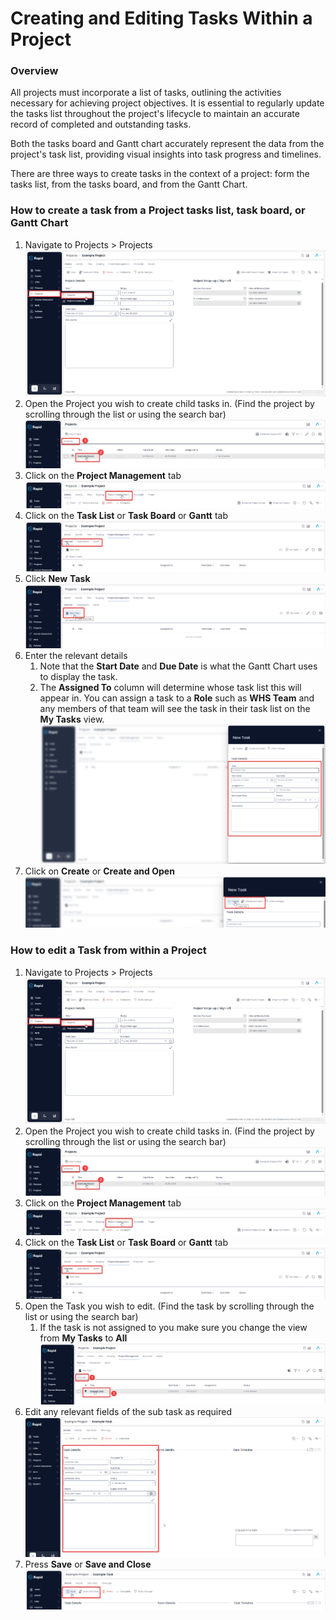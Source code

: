 # Creating and Editing Tasks Within a Project

### Overview

All projects must incorporate a list of tasks, outlining the activities necessary for achieving project objectives. It is essential to regularly update the tasks list throughout the project's lifecycle to maintain an accurate record of completed and outstanding tasks.

Both the tasks board and Gantt chart accurately represent the data from the project's task list, providing visual insights into task progress and timelines.

There are three ways to create tasks in the context of a project: form the tasks list, from the tasks board, and from the Gantt Chart.

### How to create a task from a Project tasks list, task board, or Gantt Chart

1. Navigate to Projects &gt; Projects  
    ![image-1703658099164.png](./downloaded_image_1705285245302.png)
2. Open the Project you wish to create child tasks in. (Find the project by scrolling through the list or using the search bar)  
    ![image-1703658166530.png](./downloaded_image_1705285246317.png)
3. Click on the **Project Management** tab  
    ![image-1703658186438.png](./downloaded_image_1705285247331.png)
4. Click on the **Task List** or **Task Board** or **Gantt** tab  
    ![image-1703658212121.png](./downloaded_image_1705285248345.png)
5. Click **New** ****Task**** ![image-1703658247397.png](./downloaded_image_1705285249358.png)
6. Enter the relevant details 
    1. Note that the **Start Date** and **Due Date** is what the Gantt Chart uses to display the task.
    2. The **Assigned To** column will determine whose task list this will appear in. You can assign a task to a **Role** such as **WHS Team** and any members of that team will see the task in their task list on the **My Tasks** view.  
        ![image-1703658275087.png](./downloaded_image_1705285250370.png)
7. Click on **Create** or ****Create and Open**** ![image-1703658347253.png](./downloaded_image_1705285251380.png)

### How to edit a Task from within a Project

1. Navigate to Projects &gt; Projects  
    ![image-1703658099164.png](./downloaded_image_1705285252390.png)
2. Open the Project you wish to create child tasks in. (Find the project by scrolling through the list or using the search bar)  
    ![image-1703658166530.png](./downloaded_image_1705285253404.png)
3. Click on the **Project Management** tab  
    ![image-1703658186438.png](./downloaded_image_1705285254414.png)
4. Click on the **Task List** or **Task Board** or **Gantt** tab  
    ![image-1703658212121.png](./downloaded_image_1705285255422.png)
5. Open the Task you wish to edit. (Find the task by scrolling through the list or using the search bar) 
    1. If the task is not assigned to you make sure you change the view from **My Tasks** to **All**  
        ![image-1703658686353.png](./downloaded_image_1705285256430.png)
6. Edit any relevant fields of the sub task as required  
    ![image-1703658739287.png](./downloaded_image_1705285257438.png)
7. Press **Save** or **Save and Close** ![image-1703658779841.png](./downloaded_image_1705285258454.png)